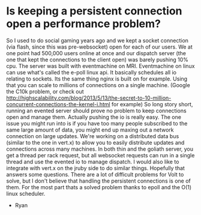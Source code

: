 # Is keeping a persistent connection open a performance problem?

So I used to do social gaming years ago and we kept a socket connection (via flash, since this was pre-websocket) open for each of our users. We at one point had 500,000 users online at once and our dispatch server (the one that kept the connections to the client open) was barely pushing 10% cpu. The server was built with eventmachine on MRI. Eventmachine on linux can use what's called the e-poll linux api. It basically schedules all io relating to sockets. Its the same thing nginx is built on for example. Using that you can scale to millions of connections on a single machine. (Google the C10k problem, or check out http://highscalability.com/blog/2013/5/13/the-secret-to-10-million-concurrent-connections-the-kernel-i.html for example) So long story short, running an evented server should prove no problem to keep connections open and manage them. Actually pushing the io is really easy. The one issue you might run into is if you have too many people subscribed to the same large amount of data, you might end up maxing out a network connection on large updates. We're working on a distributed data bus (similar to the one in vert.x) to allow you to easily distribute updates and connections across many machines. In both thin and the goliath server, you get a thread per rack request, but all websocket requests can run in a single thread and use the evented io to manage dispatch. I would also like to integrate with vert.x on the jruby side to do similar things.
Hopefully that answers some questions. There are a lot of difficult problems for Volt to solve, but I don't believe that handling the persistent connections is one of them. For the most part thats a solved problem thanks to epoll and the O(1) linux scheduler.

- Ryan
